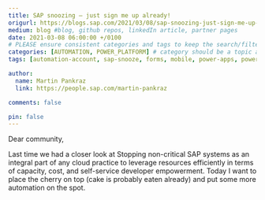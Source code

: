 ```yaml
---
title: SAP snoozing – just sign me up already!
origurl: https://blogs.sap.com/2021/03/08/sap-snoozing-just-sign-me-up-already/
medium: blog #blog, github repos, linkedIn article, partner pages
date: 2021-03-08 06:00:00 +/0100
# PLEASE ensure consistent categories and tags to keep the search/filtering meaningful!
categories: [AUTOMATION, POWER_PLATFORM] # category should be a topic and sub-category primary product
tags: [automation-account, sap-snooze, forms, mobile, power-apps, power-automate, onboarding, getting-started]     # TAG names should always be lowercase

author:
  name: Martin Pankraz
  link: https://people.sap.com/martin-pankraz

comments: false

pin: false
---
```


Dear community,

Last time we had a closer look at Stopping non-critical SAP systems as an integral part of any cloud practice to leverage resources efficiently in terms of capacity, cost, and self-service developer empowerment. Today I want to place the cherry on top (cake is probably eaten already) and put some more automation on the spot.
